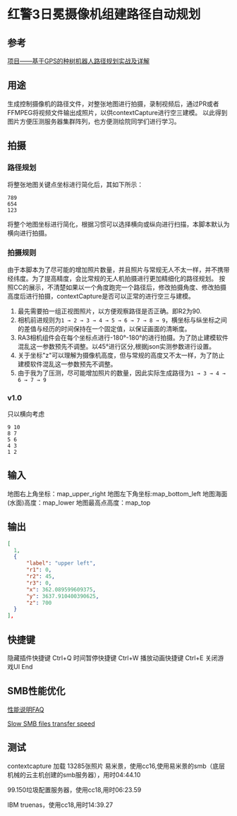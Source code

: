 # 红警3日冕摄像机组建路径自动规划
## 参考
[项目——基于GPS的种树机器人路径规划实战及详解](https://blog.csdn.net/Williamcsj/article/details/107148769)

## 用途
生成控制摄像机的路径文件，对整张地图进行拍摄，录制视频后，通过PR或者FFMPEG将视频文件输出成照片，以供contextCapture进行空三建模。
以此得到图片方便压测服务器集群阵列，也方便测绘院同学们进行学习。

## 拍摄
### 路径规划
将整张地图关键点坐标进行简化后，其如下所示：
```
789
654
123
```
将整个地图坐标进行简化，根据习惯可以选择横向或纵向进行扫描，本脚本默认为横向进行拍摄。

### 拍摄规则
由于本脚本为了尽可能的增加照片数量，并且照片与常规无人不太一样，并不携带经纬度。为了提高精度，会比常规的无人机拍摄进行更加精细化的路径规划。
按照CC的展示，不清楚如果以一个角度跑完一个路径后，修改拍摄角度、修改拍摄高度后进行拍摄，contextCapture是否可以正常的进行空三与建模。
1. 最先需要拍一组正视图照片，以方便观察路径是否正确。即R2为90.
2. 相机前进规则为`1 → 2 → 3 → 4 → 5 → 6 → 7 → 8 → 9`，横坐标与纵坐标之间的差值与经历的时间保持在一个固定值，以保证画面的清晰度。
3. RA3相机组件会在每个坐标点进行-180°-180°的进行拍摄。为了防止建模软件混乱这一参数预先不调整。以45°进行区分,根据json实测参数进行设置。
4. 关于坐标"z"可以理解为摄像机高度，但与常规的高度又不太一样，为了防止建模软件混乱这一参数预先不调整。
5. 由于我为了压测，尽可能增加照片的数量，因此实际生成路径为`1 → 3 → 4 → 6 → 7 → 9`

### v1.0
只以横向考虑
```
9 10
8 7
5 6
4 3
1 2
```
## 输入
地图右上角坐标：map_upper_right
地图左下角坐标:map_bottom_left
地图海面(水面)高度：map_lower
地图最高点高度：map_top

## 输出
```json
[
  1, 
  {
      "label": "upper left", 
      "r1": 0, 
      "r2": 45, 
      "r3": 0, 
      "x": 362.089599609375, 
      "y": 3637.910400390625, 
      "z": 700
  }
], 
```

## 快捷键
隐藏插件快捷键 Ctrl+Q
时间暂停快捷键 Ctrl+W
播放动画快捷键 Ctrl+E
关闭游戏UI End

## SMB性能优化
[性能说明FAQ](https://help.aliyun.com/document_detail/65228.html)

[Slow SMB files transfer speed](https://docs.microsoft.com/en-us/windows-server/storage/file-server/troubleshoot/slow-file-transfer)

## 测试
contextcapture 加载 13285张照片
易米景，使用cc16,使用易米景的smb（底层机械的云主机创建的smb服务器），用时04:44.10

99.150垃圾配置服务器，使用cc18,用时06:23.59

IBM truenas，使用cc18,用时14:39.27